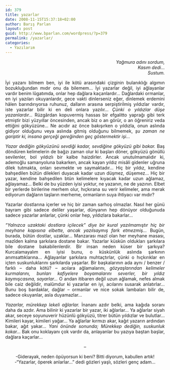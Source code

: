 ```yaml
---
id: 379
title: yazarlar
date: 2008-11-15T15:37:18+02:00
author: Barış Parlan
layout: post
guid: http://www.bparlan.com/wordpress/?p=379
permalink: /yazarlar/
categories:
  - Yazılarım
---
```

<div class="ttr_start">
</div>

<p class="MsoNormal" style="text-align: right;">
  <em>Yağmura adını sordum,</em><em><br /> Kasım dedi&#8230;<br /> Sustum.</em>
</p>

<p class="MsoNormal" style="text-align: justify;">
  İyi yazanı bilmem ben, iyi ile kötü arasındaki çizginin bulanıklığı algımın bozukluğundan mıdır onu da bilemem&#8230; İyi yazarlar değil, iyi ağlayanlar vardır benim lûgatımda, onlar hep dağlara kaçanlardır&#8230; Dağlardaki ormanlar, en iyi yazıları okuyanlardır, gece vakti dinlerseniz eğer, dinlemek erdemini hâlen barındırıyorsa ruhunuz, dalların arasına serpiştirilmiş yıldızlar vardır, iste yazarlar bilir ki en deli onlara yazılır&#8230; <em>Çünki o yıldızlar düşe yazanlardır&#8230; </em>Rüzgârdan kopuvermiş hassas bir efgalitto yaprağı gibi terk etmiştir bizi yüzyıllar öncesinden, ancak biz o an görür, o an öğreniriz veda ettiğini gökyüzüne&#8230; Ne acıdır az önce bakışırken o yıldızla, onun aslında gidiyor olduğunu veya aslında gitmiş olduğunu bilmemek, <em>şu zaman ne gariptir ki, insana gerçeği gereğinden geç göstermektir işi&#8230;</em>
</p>

<p class="MsoNormal" style="text-align: justify;">
  <!--more-->
</p>

<p class="MsoNormal" style="text-align: justify;">
  <em>Yazar dediğin gökyüzünü sevdiği kadar, sevdiğine gökyüzü gibi bakar. </em>Baş döndüren kelimelerin de bağzı zaman olur ki başları döner, gökyüzü gönüllü sevilenler, bol yıldızlı bir kalbe haizdirler. Ancak unutulmamalıdır ki, ademoğlu samanyoluna bakarken, ancak kayan yıldız misâli gidenler uğruna dilek tutmakta, onları sevmekte ve saymaktadır&#8230; Hiç bir yıldız, kendine bahşedilen bütün dilekleri duyacak kadar uzun düşmez, düşemez&#8230; Hiç bir yazar, kendine bahşedilen btün kelimelere kıyacak kadar uzun ağlamaz, ağlayamaz&#8230; Belki de bu yüzden iyisi yoktur, ne yazanın, ne de yazının. Elbet bir yerlerde birilerine merhem olur, hıçkırana su verir kelimeler, ama merak ediyorum dağların taşların merheme, ormanların suya ihtiyacı var mıdır?
</p>

<p class="MsoNormal" style="text-align: justify;">
  Yazarlar dostlarına içerler ve hiç bir zaman sarhoş olmazlar. Nasıl her günü bayram gibi sadece deliler yaşarlar, dünyanın hep dönüyor olduğunuda sadece yazarlar anlarlar, çünki onlar hep, yıldızlara bakarlar&#8230;
</p>

<p class="MsoNormal" style="text-align: justify;">
  <em>&#8220;Yalnızca uzaktaki dostlara içilecek&#8221; diye bir kural yazılmamıştır hiç bir meyhane kapısına elbette, ancak yazılsaymış fark etmezmiş&#8230; </em>Bugün, burada, bütün dostlar, uzaklar&#8230; Manzarası mazî olan her meyhane masası, mazîden kalma şarkılara dostane bakar. Yazarlar küskün oldukları şarkılara bile dostane bakabilenlerdir. Bir insan neden küser bir şarkıya? Kurcalamayalım en iyisi bunu, o küskünlük aslında şarkının anımsattıklarına&#8230; Ağlayanlar şarkılara muhtaçtırlar, çünki o hıçkırıklar en içten suskunluklarını şarkılarda yaşarlar. Bir başkalarının ada aynı / benzer / farklı &#8211; daha kötü? &#8211; acılara ağlamalarını, <em>gözyaşlarından kelimeler kurmalarını, bunları kafiyelere boyamalarını severler, bir yıldız kaymışcasına, sayarlar&#8230; </em>O andan itibaren değil uzun ağlamak, nefes almak bile caiz değildir, malûmdur ki yazarlar en iyi, acılarını susarak anlatırlar&#8230; Bunu boş bardaklar, dağlar &#8211; ormanlar ve nice sokak lambaları bilir de, sadece okuyanlar, asla duyamazlar&#8230;
</p>

<p class="MsoNormal" style="text-align: justify;">
  <em>Yazarlar, mürekkep lekeli ağlarlar. </em>İnananı azdır belki, ama kağıda soranı daha da azdır. Ama bilinir ki yazarlar bir yazar, iki ağlarlar&#8230; Ya ağlarlar siyah akar, seceye soyunuverir hüzünlü gökyüzü, titrer bütün yıldızlar ve bulutlar&#8230; Kimileri kayar, kimileri yağar&#8230; Ya ağlarlar kırmızı akar, kağıt yazarın ardından bakar, ağıt yakar&#8230; <em>Yani önünde sonunda; Mürekkep dediğin, suskunluk kokar&#8230; </em>Bak onu koklayanı çok vardır da, anlayanlar bu yazıya baştan başlar, dağlara kaçarlar&#8230;
</p>

<p class="MsoNormal" style="text-align: center;">
  &#8211;
</p>

<p class="MsoNormal" style="text-align: center;">
  -Giderayak, neden öpüyorsun ki beni? Bitti diyorum, kabullen artık!<br /> -&#8220;Yazarlar, öperek anlarlar&#8230;&#8221; dedi gözleri yaşlı, sözleri genç adam&#8230;
</p>

<div class="ttr_end">
</div>